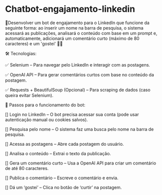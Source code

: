 # Chatbot-engajamento-linkedin

🧲Desenvolver um bot de engajamento para o LinkedIn que funcione da seguinte forma: ao inserir um nome na barra de pesquisa, o sistema acessará as publicações, analisará o conteúdo com base em um prompt e, automaticamente, adicionará um comentário curto (máximo de 80 caracteres) e um 'gostei' 👍🏽

🛠 Tecnologias:

✅ Selenium – Para navegar pelo LinkedIn e interagir com as postagens.

✅ OpenAI API – Para gerar comentários curtos com base no conteúdo da postagem.

✅ Requests + BeautifulSoup (Opcional) – Para scraping de dados (caso queira evitar Selenium).

🔧 Passos para o funcionamento do bot:

[] Login no LinkedIn – O bot precisa acessar sua conta (pode usar autenticação manual ou cookies salvos).

[] Pesquisa pelo nome – O sistema faz uma busca pelo nome na barra de pesquisa.

[] Acessa as postagens – Abre cada postagem do usuário.

[] Analisa o conteúdo – Extrai o texto da publicação.

[] Gera um comentário curto – Usa a OpenAI API para criar um comentário de até 80 caracteres.

[] Publica o comentário – Escreve o comentário e envia.

[] Dá um ‘gostei’ – Clica no botão de ‘curtir’ na postagem.
